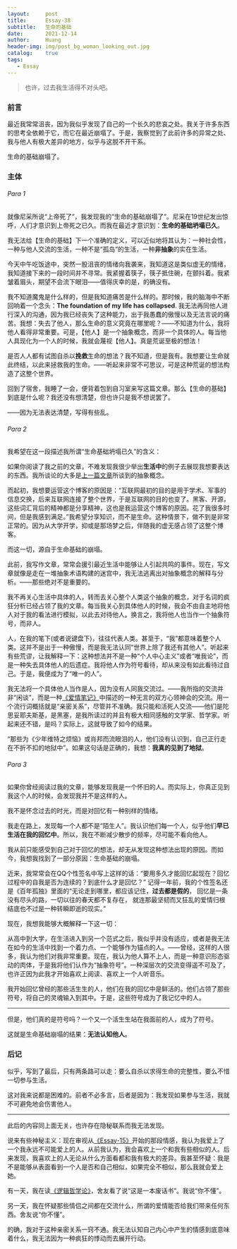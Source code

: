 ```yaml
---
layout:     post
title:      Essay-38
subtitle:   生命的基础
date:       2021-12-14
author:     Huang
header-img: img/post_bg_woman_looking_out.jpg
catalog:    true
tags:
   - Essay
---
```


> 也许，过去我生活得不对头吧。

### 前言

最近我常常沮丧，因为我似乎发现了自己的一个长久的悲哀之处。我关于许多东西的思考全依赖于它，而它在最近崩塌了。于是，我察觉到了此前许多的异常之处、我与他人有极大差异的地方，似乎与这脱不开干系。

生命的基础崩塌了。

### 主体

###### Para 1

就像尼采所说“上帝死了”，我发现我的“生命的基础崩塌了”。尼采在19世纪发出惊呼，人们才意识到上帝死之已久。而我在最近才意识到：**生命的基础坍塌已久**。

我无法给【生命的基础】下一个准确的定义，可以近似地将其认为：一种社会性，一种与他人交流的生活，一种不是“孤岛”的生活，一种**非抽象**的实在生活。

今天中午吃饭途中，突然一股沮丧的情绪向我袭来，我知道这是类似虚无的情绪，我知道接下来的一段时间并不寻常。我紧握着筷子，筷子抵住碗，在颤抖着。我紧皱着眉头，期望不会流下眼泪——值得庆幸的是，的确没有。

我不知道魔鬼是什么样的，但是我知道痛苦是什么样的。那时候，我的脑海中不断回响着一个念头：**The foundation of my life has collapsed**. 我无法再同他人进行深入的沟通，因为我已经丧失了这种能力，出于我愚蠢的傲慢以及无法言说的痛苦。我想：失去了他人，那么生命的意义究竟在哪里呢？——不知道为什么，我将他人看得非常重要。可是，【他人】是一个抽象概念，而非一个具体的人。每当他人具现化为一个人的时候，我就会蔑视【他人】。真是荒诞至极的想法！

是否人人都有试图自杀以**挽救**生命的想法？我不知道，但是我有。我想要让生命就此终结，以此来拯救我的生命。——听起来非常不可思议，可是这种荒诞的想法构造了这整个世界。

回到了宿舍，我睡了一会，便背着包到自习室来写这篇文章。那么【生命的基础】到底是什么呢？我还没有想清楚，但也许只是我不想说罢了。

——因为无法表达清楚，写得有些乱。

###### Para 2

我希望在这一段描述我所谓“生命基础坍塌已久”的含义：

如果你阅读了我之前的文章，不难发现我很少举出**生活中**的例子去展现我想要表达的东西。我所谈论的大多是[上一篇文章](https://xn--29s704loyd.com/2021/12/04/Essay-37/)所谈到的抽象概念。

而起初，我想要运营这个博客的原因是：“互联网最初的目的是用于学术、军事的信息交换，后来互联网连接了整个世界，于是互联网的目的也变了。黑客、开源，这些词汇背后的精神都是分享精神，这也是我运营这个博客的原因。花了我很多时间，但是我感到满足。”我希望分享知识，而不是生命。这种情景下，做不到是非常正常的。因为从大学开学，抑或是那场梦之后，伴随我的虚无感占领了这整个博客。

而这一切，源自于生命基础的崩塌。

此前，我写作文章，常常会援引最近生活中能够让人引起共鸣的事件。现在，写文章就像是走在一堆抽象术语构建的迷宫中，我无法逃离出对抽象概念的解释与分析。——那些绝对不是重要的。

我不再关心生活中具体的人，转而去关心整个人类这个抽象的概念，对于名词的疯狂分析已经占领了我的文章。每当我关心到具体他人的时候，我会不由自主地将他人对于我的看法进行模拟，以此去对待他人。换言之，我将他人也当作一个抽象符号，而非人。

人，在我的笔下(或者说键盘下)，往往代表人类。甚至于，“我”都意味着整个人类。这并不是出于一种傲慢，而是我无法认同“世界上除了我还有其他人”。听起来有些荒谬，让我解释一下：这种想法并不是一种“个人中心主义”或者“唯我论”，而是一种失去具体他人的后遗症。我将他人作为符号看待，却从来没有如此看待过自己。于是，我便成为了“唯一的人”。

我无法将一个具体他人当作是人，因为没有人同我交流过。——我所指的交流并非“闲谈”，而是一种[《爱情笔记》](https://xn--29s704loyd.com/2021/06/04/Essays-in-Love/)中描述的一种无言的双方心领神会的交流。用一个流行词概括就是“亲密关系”，尽管并不准确。我只能和活死人交流——他们是陀思妥耶夫斯基，是黑塞，是我所读过的并且有极大相同感触的文学家、哲学家。听起来还不错，是吗？实际上，这就导致了如今的结果。

“那些为《少年维特之烦恼》或肖邦而流眼泪的人，他们没有认识到，自己正行走在不折不扣的地狱中”。如果这句话是正确的，我想：**我真的见到了地狱**。

###### Para 3

如果你曾经阅读过我的文章，能够发现我是一个怀旧的人。而实际上，你真正见到我这个人的时候，会发现我并不是这样的人。

我不是怀念过去的时光，而是对回忆有一种别样的情绪。

我走在路上，发现每一个人都不是“陌生人”。我认识他们每一个人，似乎他们**早已生活在我的回忆中**。所以，我在不断减少散步的频率，尽可能不看向他人。

我从前只能感受到自己对于回忆的想法，却无从发现这种想法出现的原因。而如今，我想我找到了一部分原因：生命基础的崩塌。

近来，我常常会在QQ个性签名中写上这样的话：“要用多久才能回忆起现在？回忆过程中的自我是否为连续的？到底什么才是回忆？” 记得一年前，我的个性签名还是《百年孤独》里面的“无论走到哪里，都应该记住，**过去都是假的**， 回忆是一条没有尽头的路，一切以往的春天都不复存在， 就连那最坚韧而又狂乱的爱情归根结底也不过是一种转瞬即逝的现实。”

现在，我想我能够大概解释一下这一切：

从高中到大学，在生活进入到另一个范式之后，我似乎并没有适应，或者是我无法在如今的生活中找到一个着力点、一个能够作为锚点的人。——曾经，这样的人很多，我认为他们对我非常重要。现在，我认为他人算不上人，而是一种意识形态驱动的肉体，于是我将他们认作为“抽象符号”。一种深层次的交流变得遥不可及了，也许正因为此我才开始喜欢上阅读、喜欢上一个人听音乐。

我开始回忆曾经的那些活生生的人，他们在我的回忆中是鲜活的。他们占领了那些符号，将自己的灵魂输入到其中。于是，这些符号成为了我记忆中的人。

---

但是，他们真的是符号吗？一个又一个活生生站在我面前的人，成为了符号。

这就是生命基础崩塌的结果：**无法认知他人**。

### 后记

似乎，写到了最后，只有两条路可以走：要么自杀以求得生命的完整性，要么不惜一切参与生活。

这对我来说都是困难的。前者不必多言，后者是因为：我发现如果参与生活，我就不可避免地会伤害他人。

---

此后的内容同上面无关，也许存在隐秘联系而我无法发现。

说来有些神秘主义：现在审视从[《Essay-15》](https://xn--29s704loyd.com/2021/06/30/Essay-15/)开始的那段情感，我认为我爱上了一个我永远不可能爱上的人。从前我认为，我会喜欢上一个和我有些相似的人。后来发现，我喜欢上的人无论从什么方面看都和我有极大的差异。我甚至怀疑：我是不是能够从表面看到一个人是否和自己相似，如果完全不相似，那么我就会爱上她。

有一天，我在读[《逻辑哲学论》](https://xn--29s704loyd.com/2021/11/26/Tractatus-Logico-Philosophicus/)，舍友看了说“这是一本废话书”。我说“你不懂”。

另一天，我在怀疑那些情侣之间都在交流什么，所谓的爱情能否给我们带来任何东西。舍友说“你不懂”。

的确，我对于这种亲密关系一窍不通。我无法认知自己内心中产生的情感到底意味着什么，我无法因为一种疯狂的悸动而去展开行动。
